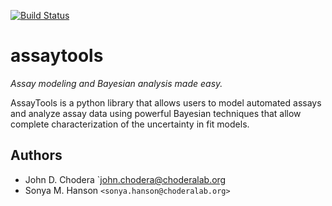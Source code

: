 [![Build Status](https://travis-ci.org/choderalab/assaytools.png)](https://travis-ci.org/choderalab/assaytools)

assaytools
==========

*Assay modeling and Bayesian analysis made easy.*

AssayTools is a python library that allows users to model automated assays and analyze assay data using powerful Bayesian techniques that allow complete characterization of the uncertainty in fit models.

## Authors
* John D. Chodera `<john.chodera@choderalab.org>
* Sonya M. Hanson `<sonya.hanson@choderalab.org>`

